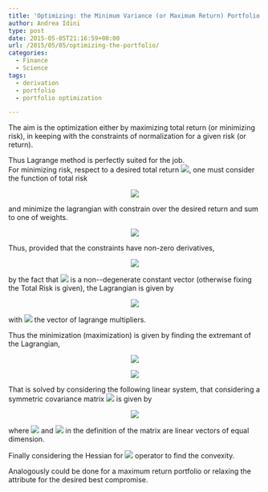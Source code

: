 ```yaml
---
title: 'Optimizing: the Minimum Variance (or Maximum Return) Portfolio example'
author: Andrea Idini
type: post
date: 2015-05-05T21:16:59+00:00
url: /2015/05/05/optimizing-the-portfolio/
categories:
  - Finance
  - Science
tags:
  - derivation
  - portfolio
  - portfolio optimization

---
```

The aim is the optimization either by maximizing total return (or minimizing risk), in keeping with the constraints of normalization for a given risk (or return).

Thus Lagrange method is perfectly suited for the job.  
For minimizing risk, respect to a desired total return <span><img src="/wilt/wp-content/plugins/latex/cache/tex_463f2e5a8ecc0cafd059df3dc8b00a91.gif"/></span>, one must consider the function of total risk  


<p style='text-align:center;'>
  <span><img src="/wilt/wp-content/plugins/latex/cache/tex_955af1bf31639aaee43ffc1a7117c56a.gif"/></span>
</p>

  
and minimize the lagrangian with constrain over the desired return and sum to one of weights.

<p style='text-align:center;'>
  <span><img src="/wilt/wp-content/plugins/latex/cache/tex_15456b40b2996d3b246a659e48962696.gif"/></span>
</p>

Thus, provided that the constraints have non-zero derivatives,  


<p style='text-align:center;'>
  <span><img src="/wilt/wp-content/plugins/latex/cache/tex_66477750a089d9101ad2cce51606540c.gif"/></span>
</p>

  
by the fact that <span><img src="/wilt/wp-content/plugins/latex/cache/tex_d938cd3effe608ceb1865c59cfa58f48.gif"/></span> is a non--degenerate constant vector (otherwise fixing the Total Risk is given), the Lagrangian is given by  


<p style='text-align:center;'>
  <span><img src="/wilt/wp-content/plugins/latex/cache/tex_daf0a624e257cf81b52ecd87e345ac43.gif"/></span>
</p>

  
with <span><img src="/wilt/wp-content/plugins/latex/cache/tex_6705ec55ab3cd1f85a6a7b3029a0ca2e.gif"/></span> the vector of lagrange multipliers.

Thus the minimization (maximization) is given by finding the extremant of the Lagrangian,  


<p style='text-align:center;'>
  <span><img src="/wilt/wp-content/plugins/latex/cache/tex_2c2044a8f3c787519a15db2ffd47977a.gif"/></span>
</p>

<p style='text-align:center;'>
  <span><img src="/wilt/wp-content/plugins/latex/cache/tex_1e5a38b53f0533c2c099904daf7ad05b.gif"/></span>
</p>

That is solved by considering the following linear system, that considering a symmetric covariance matrix <span><img src="/wilt/wp-content/plugins/latex/cache/tex_025b3f94d79319f2067156076bf05243.gif"/></span> is given by  


<p style='text-align:center;'>
  <span><img src="/wilt/wp-content/plugins/latex/cache/tex_d4ff189f0d366c915f7f22ba498fd481.gif"/></span>
</p>

  
where <span><img src="/wilt/wp-content/plugins/latex/cache/tex_7ceb9ba8e181be631994efa34bc73281.gif"/></span> and <span><img src="/wilt/wp-content/plugins/latex/cache/tex_58c5d44dbdebdc066ac0e6509d19676e.gif"/></span> in the definition of the matrix are linear vectors of equal dimension.

Finally considering the Hessian for <span><img src="/wilt/wp-content/plugins/latex/cache/tex_c07758348bd2d5c1d405c58ff34a8716.gif"/></span> operator to find the convexity.

Analogously could be done for a maximum return portfolio or relaxing the attribute for the desired best compromise.